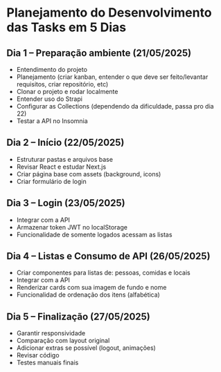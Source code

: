 # Planejamento do Desenvolvimento das Tasks em 5 Dias

## Dia 1 – Preparação ambiente (21/05/2025)
- Entendimento do projeto
- Planejamento (criar kanban, entender o que deve ser feito/levantar requisitos, criar repositório, etc)
- Clonar o projeto e rodar localmente
- Entender uso do Strapi
- Configurar as Collections (dependendo da dificuldade, passa pro dia 22)
- Testar a API no Insomnia

## Dia 2 – Início (22/05/2025)
- Estruturar pastas e arquivos base
- Revisar React e estudar Next.js
- Criar página base com assets (background, icons)
- Criar formulário de login

## Dia 3 – Login (23/05/2025)
- Integrar com a API
- Armazenar token JWT no localStorage
- Funcionalidade de somente logados acessam as listas

## Dia 4 – Listas e Consumo de API (26/05/2025)
- Criar componentes para listas de: pessoas, comidas e locais
- Integrar com a API
- Renderizar cards com sua imagem de fundo e nome
- Funcionalidad de ordenação dos itens (alfabética)

## Dia 5 – Finalização (27/05/2025)
- Garantir responsividade
- Comparação com layout original
- Adicionar extras se possível (logout, animações)
- Revisar código
- Testes manuais finais
